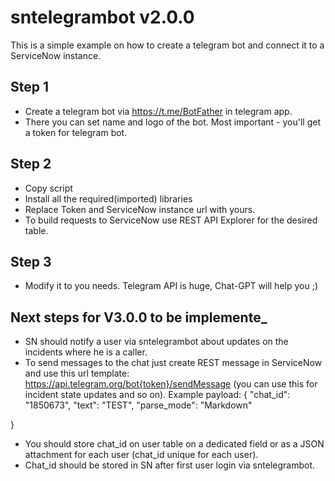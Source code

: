 # sntelegrambot v2.0.0
This is a simple example on how to create a telegram bot and connect it to a ServiceNow instance.
## Step 1
- Create a telegram bot via https://t.me/BotFather in telegram app.
- There you can set name and logo of the bot. Most important  - you'll get a token for telegram bot.
## Step 2
- Copy script
- Install all the required(imported) libraries
- Replace Token and ServiceNow instance url with yours.
- To build requests to ServiceNow use REST API Explorer for the desired table.

## Step 3
- Modify it to you needs. Telegram API is huge, Chat-GPT will help you ;)

## Next steps for V3.0.0 to be implemente_
- SN should notify a user via sntelegrambot about updates on the incidents where he is a caller.
- To send messages to the chat just create REST message in ServiceNow and use this url template: https://api.telegram.org/bot{token}/sendMessage (you can use this for incident state updates and so on).
  Example payload:
  {
        "chat_id": "1850673",
        "text": "TEST",
        "parse_mode": "Markdown"

}
- You should store chat_id on user table on a dedicated field or as a JSON attachment for each user (chat_id unique for each user).
- Chat_id should be stored in SN after first user login via sntelegrambot.
